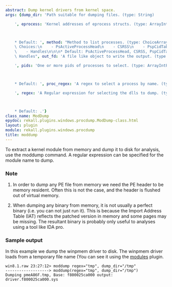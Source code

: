 ```yaml
---
abstract: Dump kernel drivers from kernel space.
args: {dump_dir: 'Path suitable for dumping files. (type: String)

    ', eprocess: 'Kernel addresses of eprocess structs. (type: ArrayIntParser)



    * Default: ', method: "Method to list processes. (type: ChoiceArray)\n\n\n* Valid\
    \ Choices:\n    - PsActiveProcessHead\n    - CSRSS\n    - PspCidTable\n    - Sessions\n\
    \    - Handles\n\n\n* Default: PsActiveProcessHead, CSRSS, PspCidTable, Sessions,\
    \ Handles", out_fd: 'A file like object to write the output. (type: String)

    ', pids: 'One or more pids of processes to select. (type: ArrayIntParser)



    * Default: ', proc_regex: 'A regex to select a process by name. (type: RegEx)

    ', regex: 'A Regular expression for selecting the dlls to dump. (type: RegEx)



    * Default: .'}
class_name: ModDump
epydoc: rekall.plugins.windows.procdump.ModDump-class.html
layout: plugin
module: rekall.plugins.windows.procdump
title: moddump
---
```


To extract a kernel module from memory and dump it to disk for analysis, use the
moddump command. A regular expression can be specified for the module name to
dump.

### Note

1. In order to dump any PE file from memory we need the PE header to be memory
   resident. Often this is not the case, and the header is flushed out of
   virtual memory.

2. When dumping any binary from memory, it is not usually a perfect binary
   (i.e. you can not just run it). This is because the Import Address Table
   (IAT) reflects the patched version in memory and some pages may be
   missing. The resultant binary is probably only useful to analyses using a
   tool like IDA pro.


### Sample output

In this example we dump the winpmem driver to disk. The winpmem driver loads
from a temporary file name (You can see it using the [modules](Modules.html)
plugin.

```
win8.1.raw 23:27:12> moddump regex="tmp", dump_dir="/tmp"
-------------------> moddump(regex="tmp", dump_dir="/tmp")
Dumping pmeA86F.tmp, Base: f800025ca000 output: driver.f800025ca000.sys
```